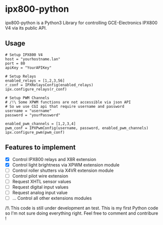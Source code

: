 # ipx800-python

ipx800-python is a Python3 Library for controlling GCE-Electronics IPX800 V4 via its public API.

## Usage

    # Setup IPX800 V4
    host = "yourhostname.lan"
    port = 80
    apiKey = "YourAPIKey"

    # Setup Relays
    enabled_relays = [1,2,3,56]
    r_conf = IPXRelaysConfig(enabled_relays)
    ipx.configure_relays(r_conf)

    # Setup PWM Channels
    # /!\ Some XPWM functions are not accessible via json API
    # So we use CGI api that require username and password
    username = "username"
    password = "yourPassword"

    enabled_pwm_channels = [1,2,3,4]
    pwm_conf = IPXPwmConfig(username, password, enabled_pwm_channels)
    ipx.configure_pwm(pwm_conf)

## Features to implement

- [x] Control IPX800 relays and X8R extension
- [x] Control light brightness via XPWM extension module
- [ ] Control roller shutters via X4VR extension module
- [ ] Control pilot wire extension
- [ ] Request XHTL sensor values
- [ ] Request digital input values
- [ ] Request analog input value
- [ ] ... Control all other extensions modules

/!\ This code is still under development an test. This is my first Python code so I'm not sure doing everything right. Feel free to comment and contribure !